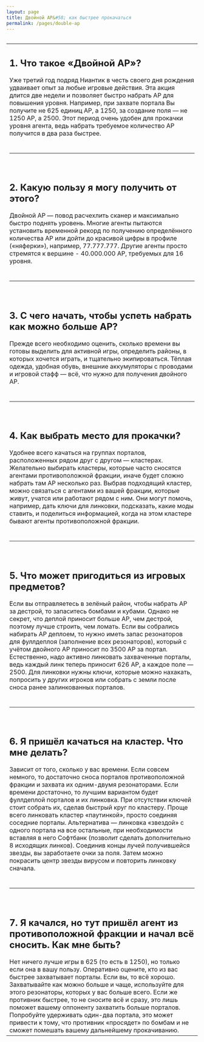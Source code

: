 ```yaml
---
layout: page
title: Двойной AP&#58; как быстрее прокачаться
permalink: /pages/double-ap
---
```


<br/>

<div>
<table border="0" cellspacing="0" cellpadding="0" width="100%" style="margin:0 auto">
  <tr>
    <td>
	<div class="cardheader"><h2>1. Что такое «Двойной АР»?</h2></div>
	<div class="cardtext">Уже третий год подряд Ниантик в честь своего дня рождения удваивает опыт за любые игровые действия. Эта акция длится две недели и позволяет быстро набрать AP для повышения уровня. Например, при захвате портала Вы получите не 625 единиц АР, а 1250, за создание поля — не 1250 АР, а 2500. 
	Этот период очень удобен для прокачки уровня агента, ведь набрать требуемое количество AP получится в два раза быстрее.
	</div>
	</td>
  </tr>
  <tr>
    <td>
    <br/>
    <hr class="dottedhr">
    <br/>
    </td>
  </tr>
  <tr>
    <td>
	<div class="cardheader"><h2>2. Какую пользу я могу получить от этого?</h2></div>
	<div class="cardtext">
	Двойной АР — повод расчехлить сканер и максимально быстро поднять уровень. Многие агенты пытаются установить временной рекорд по получению определённого количества АР или дойти до красивой цифры в профиле («няферки»), например, 77.777.777. Другие агенты просто стремятся к вершине - 40.000.000 AP, требуемых для 16 уровня.
	</div>
	</td>
  </tr>
  <tr>
    <td>
    <br/>
    <hr class="dottedhr">
    <br/>
    </td>
  </tr>
  <tr>
    <td>
	<div class="cardheader"><h2>3. С чего начать, чтобы успеть набрать как можно больше АР?</h2></div>
	<div class="cardtext">Прежде всего необходимо оценить, сколько времени вы готовы выделить для активной игры, определить районы, в которых хочется играть, и тщательно экипироваться. Тёплая одежда, удобная обувь, внешние аккумуляторы с проводами и игровой стафф — всё, что нужно для получения двойного AP.
	</div>
	</td>
  </tr>
  <tr>
    <td>
    <br/>
    <hr class="dottedhr">
    <br/>
    </td>
  </tr>
  <tr>
    <td>
	<div class="cardheader"><h2>4. Как выбрать место для прокачки?</h2></div>
	<div class="cardtext">
	Удобнее всего качаться на группах порталов, расположенных рядом друг с другом — кластерах. Желательно выбирать кластеры, которые часто сносятся агентами противоположной фракции, иначе будет сложно набрать там АР несколько раз.
	Выбрав подходящий кластер, можно связаться с агентами из вашей фракции, которые живут, учатся или работают рядом с ним. Они могут помочь, например, дать ключи для линковки, подсказать, какие моды ставить, и поделиться информацией, когда на этом кластере бывают агенты противоположной фракции.
	</div>
	</td>
  </tr>
  <tr>
    <td>
    <br/>
    <hr class="dottedhr">
    <br/>
    </td>
  </tr>
  <tr>
    <td>
	<div class="cardheader"><h2>5. Что может пригодиться из игровых предметов?</h2></div>
	<div class="cardtext">
	Если вы отправляетесь в зелёный район, чтобы набрать AP за дестрой, то запаситесь бомбами и кубами. Однако не секрет, что деплой приносит больше АР, чем дестрой, поэтому лучше строить, чем ломать.
	Если вы собрались набирать AP деплоем, то нужно иметь запас резонаторов для фуллдеплоя (заполнение всех резонаторов), который с учётом двойного AP приносит по 3500 АР за портал. Естественно, надо активно линковать захваченные порталы, ведь каждый линк теперь приносит 626 AP, а каждое поле — 2500. Для линковки нужны ключи, которые можно нахакать, попросить у других игроков или собрать с земли после сноса ранее залинкованных порталов.
	</div>
	</td>
  </tr>
  <tr>
    <td>
    <br/>
    <hr class="dottedhr">
    <br/>
    </td>
  </tr>
  <tr>
    <td>
	<div class="cardheader"><h2>6. Я пришёл качаться на кластер. Что мне делать?</h2></div>
	<div class="cardtext">
	Зависит от того, сколько у вас времени. Если совсем немного, то достаточно сноса порталов противоположной фракции и захвата их одним-двумя резонаторами.
	Если времени достаточно, то лучшим вариантом будет фуллдеплой порталов и их линковка. При отсутствии ключей стоит собрать их, сделав быстрый круг по кластеру. Проще всего линковать кластер «паутинкой», просто соединяя соседние порталы.
	Альтернатива — линковка «звездой» с одного портала на все остальные, при необходимости вставляя в него Софтбанк (позволит сделать дополнительно 8 исходящих линков). Соединив концы лучей получившейся звезды, вы заработаете очки за поля. Затем можно покрасить центр звезды вирусом и повторить линковку сначала.
	</div>
	</td>
  </tr>
  <tr>
    <td>
    <br/>
    <hr class="dottedhr">
    <br/>
    </td>
  </tr>
  <tr>
    <td>
	<div class="cardheader"><h2>7. Я качался, но тут пришёл агент из противоположной фракции и начал всё сносить. Как мне быть?</h2></div>
	<div class="cardtext">
	Нет ничего лучше игры в 625 (то есть в 1250), но только если она в вашу пользу. Оперативно оцените, кто из вас быстрее захватывает порталы. Если вы, то всё хорошо. Захватывайте как можно больше и чаще, используйте для этого резонаторы, которых у вас больше всего. Если же противник быстрее, то не сносите всё и сразу, это лишь поможет вашему оппоненту захватить больше порталов. Попробуйте удерживать один-два портала, это может привести к тому, что противник «просядет» по бомбам и не сможет помешать вашему дальнейшему прокачиванию.
	</div>
	</td>
  </tr>
</table>
</div>
